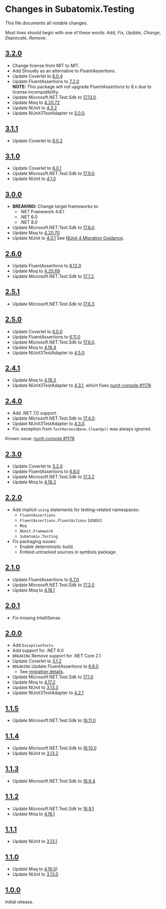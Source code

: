 # Changes in Subatomix.Testing
This file documents all notable changes.

Most lines should begin with one of these words:
*Add*, *Fix*, *Update*, *Change*, *Deprecate*, *Remove*.

<!--
## [Unreleased](https://github.com/sharpjs/Subatomix.Testing/compare/release/3.2.0..HEAD)
-->

## [3.2.0](https://github.com/sharpjs/Subatomix.Testing/compare/release/3.1.1..release/3.2.0)
- Change license from MIT to MIT.
- Add Shoudly as an alternative to FluentAssertions.
- Update Coverlet to [6.0.4](https://github.com/coverlet-coverage/coverlet/releases/tag/v6.0.4)
- Update FluentAssertions to [7.2.0](https://github.com/fluentassertions/fluentassertions/releases/tag/7.2.0)\
  **NOTE:** This package will not upgrade FluentAssertions to 8.x due to license incompatibility.
- Update Microsoft.NET.Test.Sdk to [17.13.0](https://github.com/microsoft/vstest/releases/tag/v17.13.0).
- Update Moq to [4.20.72](https://github.com/moq/moq/releases/tag/v4.20.72)
- Update NUnit to [4.3.2](https://docs.nunit.org/articles/nunit/release-notes/framework.html#nunit-432---dec-28-2024)
- Update NUnit3TestAdapter to [5.0.0](https://docs.nunit.org/articles/vs-test-adapter/AdapterV4-Release-Notes.html#nunit3-test-adapter-for-visual-studio-and-dotnet---version-500---february-7-2025).

## [3.1.1](https://github.com/sharpjs/Subatomix.Testing/compare/release/3.1.0..release/3.1.1)
- Update Coverlet to [6.0.2](https://github.com/coverlet-coverage/coverlet/releases/tag/v6.0.2)

## [3.1.0](https://github.com/sharpjs/Subatomix.Testing/compare/release/3.0.0..release/3.1.0)
- Update Coverlet to [6.0.1](https://github.com/coverlet-coverage/coverlet/releases/tag/v6.0.1)
- Update Microsoft.NET.Test.Sdk to [17.9.0](https://github.com/microsoft/vstest/releases/tag/v17.9.0).
- Update NUnit to [4.1.0](https://docs.nunit.org/articles/nunit/release-notes/framework.html#nunit-41---february-23-2024)

## [3.0.0](https://github.com/sharpjs/Subatomix.Testing/compare/release/2.6.0..release/3.0.0)
- **BREAKING:** Change target frameworks to:
  - .NET Framework 4.8.1
  - .NET 6.0
  - .NET 8.0
- Update Microsoft.NET.Test.Sdk to [17.8.0](https://github.com/microsoft/vstest/releases/tag/v17.8.0).
- Update Moq to [4.20.70](https://github.com/moq/moq/releases/tag/v4.20.70)
- Update NUnit to [4.0.1](https://docs.nunit.org/articles/nunit/release-notes/framework.html#nunit-401---december-2-2023)
  See [NUnit 4 Migration Guidance](https://docs.nunit.org/articles/nunit/release-notes/Nunit4.0-MigrationGuide.html).

## [2.6.0](https://github.com/sharpjs/Subatomix.Testing/compare/release/2.5.1..release/2.6.0)
- Update FluentAssertions to [6.12.0](https://github.com/fluentassertions/fluentassertions/releases/tag/6.12.0)
- Update Moq to [4.20.69](https://github.com/moq/moq/releases/tag/v4.20.69)
- Update Microsoft.NET.Test.Sdk to [17.7.2](https://github.com/microsoft/vstest/releases/tag/v17.7.2).

## [2.5.1](https://github.com/sharpjs/Subatomix.Testing/compare/release/2.5.0..release/2.5.1)
- Update Microsoft.NET.Test.Sdk to [17.6.3](https://github.com/microsoft/vstest/releases/tag/v17.6.3).

## [2.5.0](https://github.com/sharpjs/Subatomix.Testing/compare/release/2.4.1..release/2.5.0)
- Update Coverlet to [6.0.0](https://github.com/coverlet-coverage/coverlet/releases/tag/v6.0.0)
- Update FluentAssertions to [6.11.0](https://github.com/fluentassertions/fluentassertions/releases/tag/6.11.0)
- Update Microsoft.NET.Test.Sdk to [17.6.0](https://github.com/microsoft/vstest/blob/main/docs/releases.md#1760).
- Update Moq to [4.18.4](https://github.com/moq/moq4/blob/v4.18.4/CHANGELOG.md)
- Update NUnit3TestAdapter to [4.5.0](https://docs.nunit.org/articles/vs-test-adapter/AdapterV4-Release-Notes.html#nunit3-test-adapter-for-visual-studio-and-dotnet---version-450---may-30-2023).

## [2.4.1](https://github.com/sharpjs/Subatomix.Testing/compare/release/2.4.0..release/2.4.1)
- Update Moq to [4.18.3](https://github.com/moq/moq4/blob/v4.18.3/CHANGELOG.md)
- Update NUnit3TestAdapter to [4.3.1](https://docs.nunit.org/articles/vs-test-adapter/AdapterV4-Release-Notes.html#nunit3-test-adapter-for-visual-studio---version-431---nov-19-2022),
  which fixes [nunit-console #1178](https://github.com/nunit/nunit-console/issues/1178).

## [2.4.0](https://github.com/sharpjs/Subatomix.Testing/compare/release/2.3.0..release/2.4.0)
- Add .NET 7.0 support.
- Update Microsoft.NET.Test.Sdk to [17.4.0](https://github.com/microsoft/vstest-docs/blob/main/docs/releases.md#1740).
- Update NUnit3TestAdapter to [4.3.0](https://docs.nunit.org/articles/vs-test-adapter/AdapterV4-Release-Notes.html#nunit3-test-adapter-for-visual-studio---version-430---oct-29-2022).
- Fix: exception from `TestHarnessBase.CleanUp()` was always ignored.

Known issue: [nunit-console #1178](https://github.com/nunit/nunit-console/issues/1178)

## [2.3.0](https://github.com/sharpjs/Subatomix.Testing/compare/release/2.2.0..release/2.3.0)
- Update Coverlet to [3.2.0](https://github.com/coverlet-coverage/coverlet/releases/tag/v5.8.0)
- Update FluentAssertions to [6.8.0](https://github.com/fluentassertions/fluentassertions/releases/tag/6.8.0)
- Update Microsoft.NET.Test.Sdk to [17.3.2](https://github.com/microsoft/vstest-docs/blob/main/docs/releases.md#1732)
- Update Moq to [4.18.2](https://github.com/moq/moq4/blob/v4.18.2/CHANGELOG.md)

## [2.2.0](https://github.com/sharpjs/Subatomix.Testing/compare/release/2.1.0..release/2.2.0)
- Add implicit `using` statements for testing-related namespaces:
  - `FluentAssertions`
  - `FluentAssertions.FluentActions` (static)
  - `Moq`
  - `NUnit.Framework`
  - `Subatomix.Testing`
- Fix packaging issues:
  - Enable deterministic build.
  - Embed untracked sources in symbols package.

## [2.1.0](https://github.com/sharpjs/Subatomix.Testing/compare/release/2.0.1..release/2.1.0)
- Update FluentAssertions to [6.7.0](https://github.com/fluentassertions/fluentassertions/releases/tag/6.7.0)
- Update Microsoft.NET.Test.Sdk to [17.2.0](https://github.com/microsoft/vstest-docs/blob/main/docs/releases.md#1720)
- Update Moq to [4.18.1](https://github.com/moq/moq4/blob/v4.18.1/CHANGELOG.md)

## [2.0.1](https://github.com/sharpjs/Subatomix.Testing/compare/release/2.0.0..release/2.0.1)
- Fix missing IntelliSense.

## [2.0.0](https://github.com/sharpjs/Subatomix.Testing/compare/release/1.1.5..release/2.0.0)
- Add `ExceptionTests`.
- Add support for .NET 6.0
- `BREAKING` Remove support for .NET Core 2.1
- Update Coverlet to [3.1.2](https://github.com/coverlet-coverage/coverlet/blob/master/Documentation/Changelog.md#release-date-2022-02-06)
- `BREAKING` Update FluentAssertions to [6.6.0](https://github.com/fluentassertions/fluentassertions/releases/tag/6.6.0)
  - See [migration details](https://fluentassertions.com/upgradingtov6).
- Update Microsoft.NET.Test.Sdk to [17.1.0](https://github.com/microsoft/vstest-docs/blob/main/docs/releases.md#1710)
- Update Moq to [4.17.2](https://github.com/moq/moq4/blob/v4.17.2/CHANGELOG.md)
- Update NUnit to [3.13.3](https://docs.nunit.org/articles/nunit/release-notes/framework.html#nunit-3133---march-20-2022)
- Update NUnit3TestAdapter to [4.2.1](https://docs.nunit.org/articles/vs-test-adapter/AdapterV4-Release-Notes.html#nunit3-test-adapter-for-visual-studio---version-421---jan-21-2022)

## [1.1.5](https://github.com/sharpjs/Subatomix.Testing/compare/release/1.1.4..release/1.1.5)
- Update Microsoft.NET.Test.Sdk to [16.11.0](https://github.com/microsoft/vstest-docs/blob/main/docs/releases.md#16110)

## [1.1.4](https://github.com/sharpjs/Subatomix.Testing/compare/release/1.1.3..release/1.1.4)
- Update Microsoft.NET.Test.Sdk to [16.10.0](https://github.com/microsoft/vstest-docs/blob/master/docs/releases.md#16100)
- Update NUnit to [3.13.2](https://docs.nunit.org/articles/nunit/release-notes/framework.html#nunit-3132---april-27-2021)

## [1.1.3](https://github.com/sharpjs/Subatomix.Testing/compare/release/1.1.2..release/1.1.3)
- Update Microsoft.NET.Test.Sdk to [16.9.4](https://github.com/microsoft/vstest-docs/blob/master/docs/releases.md#1694)

## [1.1.2](https://github.com/sharpjs/Subatomix.Testing/compare/release/1.1.1..release/1.1.2)
- Update Microsoft.NET.Test.Sdk to [16.9.1](https://github.com/microsoft/vstest-docs/blob/master/docs/releases.md#1691)
- Update Moq to [4.16.1](https://github.com/moq/moq4/blob/v4.16.1/CHANGELOG.md)

## [1.1.1](https://github.com/sharpjs/Subatomix.Testing/compare/release/1.1.0..release/1.1.1)
- Update NUnit to [3.13.1](https://docs.nunit.org/articles/nunit/release-notes/framework.html#nunit-3131---january-31-2021)

## [1.1.0](https://github.com/sharpjs/Subatomix.Testing/compare/release/1.0.0..release/1.1.0)
- Update Moq to [4.16.0](https://github.com/moq/moq4/blob/v4.16.0/CHANGELOG.md))
- Update NUnit to [3.13.0](https://docs.nunit.org/articles/nunit/release-notes/framework.html#nunit-313---january-7-2021)

## [1.0.0](https://github.com/sharpjs/Subatomix.Testing/tree/release/1.0.0)
Initial release.

<!--
  Copyright Subatomix Research Inc.
  SPDX-License-Identifier: MIT
-->
